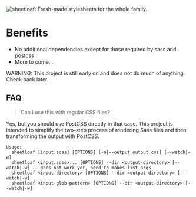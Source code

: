 ![sheetloaf: Fresh-made stylesheets for the whole family.](https://i.imgur.com/BHHYDm9.png)

# Benefits

* No additional dependencies except for those required by sass and postcss
* More to come...

WARNING: This project is still early on and does not do much of anything. Check back later. 

## FAQ

> Can I use this with regular CSS files?

Yes, but you should use PostCSS directly in that case. This project is intended to simplify the two-step process of rendering Sass files and then transforming the output with PostCSS.

```
Usage:
  sheetloaf [input.scss] [OPTIONS] [-o|--output output.css] [--watch|-w]
  sheetloaf <input.scss>... [OPTIONS] --dir <output-directory> [--watch|-w] -- does not work yet, need to makes list args
  sheetloaf <input-directory> [OPTIONS] --dir <output-directory> [--watch|-w]
  sheetloaf <input-glob-pattern> [OPTIONS] --dir <output-directory> [--watch|-w]
```